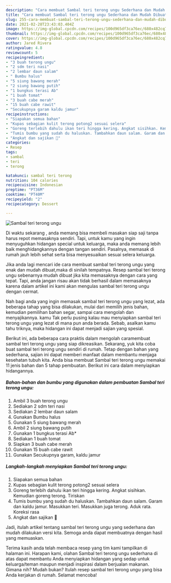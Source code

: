 ```yaml
---
description: "Cara membuat Sambal teri terong ungu Sederhana dan Mudah Dibuat"
title: "Cara membuat Sambal teri terong ungu Sederhana dan Mudah Dibuat"
slug: 255-cara-membuat-sambal-teri-terong-ungu-sederhana-dan-mudah-dibuat
date: 2021-02-28T23:43:03.404Z
image: https://img-global.cpcdn.com/recipes/100d965df3ca76ec/680x482cq70/sambal-teri-terong-ungu-foto-resep-utama.jpg
thumbnail: https://img-global.cpcdn.com/recipes/100d965df3ca76ec/680x482cq70/sambal-teri-terong-ungu-foto-resep-utama.jpg
cover: https://img-global.cpcdn.com/recipes/100d965df3ca76ec/680x482cq70/sambal-teri-terong-ungu-foto-resep-utama.jpg
author: Jared Rivera
ratingvalue: 4.8
reviewcount: 5
recipeingredient:
- "3 buah terong ungu"
- "2 sdm teri nasi"
- "2 lembar daun salam"
- " Bumbu halus"
- "5 siung bawang merah"
- "2 siung bawang putih"
- "1 bungkus terasi Ab"
- "1 buah tomat"
- "3 buah cabe merah"
- "15 buah cabe rawit"
- "Secukupnya garam kaldu jamur"
recipeinstructions:
- "Siapakan semua bahan"
- "Kupas sebagian kulit terong potong2 sesuai selera"
- "Goreng terlebih dahulu ikan teri hingga kering. Angkat sisihkan. Kemudian goreng terong. Tiriskan"
- "Tumis bumbu yang sudah du haluskan. Tambahkan daun salam. Garam dan kaldu jamur. Masukkan teri. Masukkan juga terong. Aduk rata. Koreksi rasa"
- "Angkat dan sajikan 🥰"
categories:
- Resep
tags:
- sambal
- teri
- terong

katakunci: sambal teri terong 
nutrition: 104 calories
recipecuisine: Indonesian
preptime: "PT36M"
cooktime: "PT40M"
recipeyield: "2"
recipecategory: Dessert

---
```



![Sambal teri terong ungu](https://img-global.cpcdn.com/recipes/100d965df3ca76ec/680x482cq70/sambal-teri-terong-ungu-foto-resep-utama.jpg)

Di waktu  sekarang , anda memang bisa membeli masakan siap saji tanpa harus repot memasaknya sendiri. Tapi, untuk kamu yang ingin menyuguhkan hidangan special untuk keluarga, maka anda memang lebih baik menghidangkannya dengan tangan sendiri. Pasalnya, memasak di rumah jauh lebih sehat serta bisa menyesuaikan sesuai selera keluarga.

Jika anda lagi mencari ide cara membuat sambal teri terong ungu yang enak dan mudah dibuat,maka di sinilah tempatnya. Resep sambal teri terong ungu  sebenarnya mudah dibuat jika kita memasaknya dengan cara yang tepat. Tapi, anda jangan risau akan tidak berhasil dalam memasaknya 
karena dalam artikel ini kami akan mengulas sambal teri terong ungu dengan cermat.  



Nah bagi anda yang ingin memasak sambal teri terong ungu yang lezat, ada beberapa tahap yang bisa dilakukan, mulai dari memilih jenis bahan, kemudian pemilihan bahan segar, sampai cara mengolah dan menyajikannya. kamu Tak perlu pusing kalau mau menyiapkan sambal teri terong ungu yang lezat di mana pun anda berada. Sebab, asalkan kamu  tahu triknya, maka hidangan ini dapat menjadi sajian yang spesial.

Berikut ini, ada beberapa cara praktis  dalam mengolah caramembuat sambal teri terong ungu yang siap dikreasikan. Sekarang, yuk kita coba buat sambal teri terong ungu sendiri di rumah. Tetap dengan bahan yang sederhana, sajian ini dapat memberi manfaat dalam membantu menjaga kesehatan tubuh kita. Anda bisa membuat Sambal teri terong ungu memakai 11 jenis bahan dan 5 tahap pembuatan. Berikut ini cara dalam menyiapkan hidangannya.

<!--inarticleads1-->

##### Bahan-bahan dan bumbu yang digunakan dalam pembuatan Sambal teri terong ungu:

1. Ambil 3 buah terong ungu
1. Sediakan 2 sdm teri nasi
1. Sediakan 2 lembar daun salam
1. Gunakan  Bumbu halus
1. Gunakan 5 siung bawang merah
1. Ambil 2 siung bawang putih
1. Gunakan 1 bungkus terasi Ab*
1. Sediakan 1 buah tomat
1. Siapkan 3 buah cabe merah
1. Gunakan 15 buah cabe rawit
1. Gunakan Secukupnya garam, kaldu jamur




<!--inarticleads2-->

##### Langkah-langkah menyiapkan Sambal teri terong ungu:

1. Siapakan semua bahan
1. Kupas sebagian kulit terong potong2 sesuai selera
1. Goreng terlebih dahulu ikan teri hingga kering. Angkat sisihkan. Kemudian goreng terong. Tiriskan
1. Tumis bumbu yang sudah du haluskan. Tambahkan daun salam. Garam dan kaldu jamur. Masukkan teri. Masukkan juga terong. Aduk rata. Koreksi rasa
1. Angkat dan sajikan 🥰




Jadi, itulah artikel tentang  sambal teri terong ungu  yang sederhana dan mudah dilakukan versi kita. Semoga anda dapat membuatnya dengan hasil yang memuaskan. 

Terima kasih anda telah membaca resep yang tim kami tampilkan di halaman ini. Harapan kami, olahan  Sambal teri terong ungu sederhana di atas dapat membantu Anda menyiapkan hidangan yang sedap untuk keluarga/teman maupun menjadi inspirasi dalam berjualan makanan. Gimana nih? Mudah bukan? Itulah resep sambal teri terong ungu yang bisa Anda kerjakan di rumah. Selamat mencoba!

